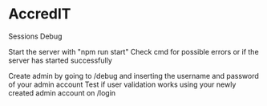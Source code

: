 # AccredIT
Sessions Debug

Start the server with "npm run start"
Check cmd for possible errors or if the server has started successfully

Create admin by going to /debug and inserting the username and password of your admin account
Test if user validation works using your newly created admin account on /login
